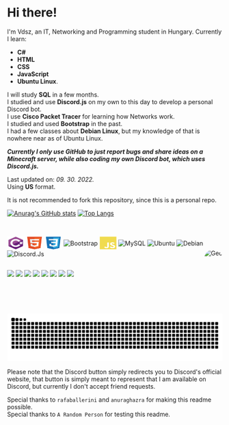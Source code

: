 # Hi there! 

I'm Vdsz, an IT, Networking and Programming student in Hungary.
Currently I learn: 
- **C#**
- **HTML**
- **CSS**
- **JavaScript** 
- **Ubuntu Linux**.
  
I will study **SQL** in a few months.  
I studied and use **Discord.js** on my own to this day to develop a personal Discord bot.  
I use **Cisco Packet Tracer** for learning how Networks work.  
I studied and used **Bootstrap** in the past.  
I had a few classes about **Debian Linux**, but my knowledge of that is nowhere near as of Ubuntu Linux.  

***Currently I only use GitHub to just report bugs and share ideas on a Minecraft server, while also coding my own Discord bot, which uses Discord.js.***  

 
Last updated on: *09. 30. 2022.*  
Using **US** format.  

It is not recommended to fork this repository, since this is a personal repo.  

  [![Anurag's GitHub stats](https://github-readme-stats.vercel.app/api?username=VdszHun&show_icons=true&count_private=true&theme=tokyonight)](https://github.com/anuraghazra/github-readme-stats)
  [![Top Langs](https://github-readme-stats.vercel.app/api/top-langs/?username=VdszHun&show_icons=true&count_private=true&theme=tokyonight&layout=compact)](https://github.com/anuraghazra/github-readme-stats)

##

<div style="display: inline_block"><br>
  <img align="center" alt="C#" height="30" width="40" src="https://raw.githubusercontent.com/devicons/devicon/master/icons/csharp/csharp-original.svg">
  <img align="center" alt="HTML5" height="30" width="40" src="https://raw.githubusercontent.com/devicons/devicon/master/icons/html5/html5-original.svg">
  <img align="center" alt="CSS3" height="30" width="40" src="https://raw.githubusercontent.com/devicons/devicon/master/icons/css3/css3-original.svg">
  <img align="center" alt="Bootstrap" height="30" width="40" src="https://cdn.jsdelivr.net/gh/devicons/devicon/icons/bootstrap/bootstrap-original.svg" />
  <img align="center" alt="JavaScript" height="30" width="40" src="https://raw.githubusercontent.com/devicons/devicon/master/icons/javascript/javascript-plain.svg">
  <img align="center" alt="MySQL" height="30" width="40" src="https://cdn.jsdelivr.net/gh/devicons/devicon/icons/mysql/mysql-original-wordmark.svg" />
  <img align="center" alt="Ubuntu" height="30" width="40" src="https://cdn.jsdelivr.net/gh/devicons/devicon/icons/ubuntu/ubuntu-plain.svg" />
  <img align="center" alt="Debian" height="30" width="40" src="https://cdn.jsdelivr.net/gh/devicons/devicon/icons/debian/debian-original-wordmark.svg" />
  <img align="center" alt="Discord.Js" height="30" width="40" src="https://cdn.jsdelivr.net/gh/devicons/devicon/icons/discordjs/discordjs-original.svg" />
  <img align="right"  alt="Geo" height="150" style="border-radius:50px;" src="https://media.discordapp.net/attachments/804315558421594123/981292251185569823/gwain-saga-gs.gif">  
</div>

##

<div> 
  <a href="https://www.youtube.com/channel/UCvOiRMvGy7ytuZrodpQmXnA/" target="_blank"><img src="https://img.shields.io/badge/YouTube-FF0000?style=for-the-badge&logo=youtube&logoColor=white" target="_blank"></a>
 	<a href="https://www.twitch.tv/vdszhun" target="_blank"><img src="https://img.shields.io/badge/Twitch-9146FF?style=for-the-badge&logo=twitch&logoColor=white" target="_blank"></a>
 <a href="https://discord.com/" target="_blank"><img src="https://img.shields.io/badge/Discord-7289DA?style=for-the-badge&logo=discord&logoColor=white" target="_blank"></a> 
  <a href = "mailto:vdszdavid@gmail.com"><img src="https://img.shields.io/badge/-Gmail-%23333?style=for-the-badge&logo=gmail&logoColor=white" target="_blank"></a>
  <a href = "https://www.reddit.com/user/VdszHun"><img src="https://img.shields.io/badge/Reddit-FF4500?style=for-the-badge&logo=reddit&logoColor=white" target="_blank"></a>
  <a href = "https://twitter.com/Vdsz_17_Hun"><img src="https://img.shields.io/badge/Twitter-1DA1F2?style=for-the-badge&logo=twitter&logoColor=white" target="_blank"></a>
  <a href = "https://open.spotify.com/user/uysy7imb8zbz1kyi5ynrdt6mr"><img src="https://img.shields.io/badge/Spotify-1ED760?&style=for-the-badge&logo=spotify&logoColor=white" target="_blank"></a>
  <a href = "https://soundcloud.com/user-992830942"><img src="https://img.shields.io/badge/SoundCloud-FF3300?style=for-the-badge&logo=soundcloud&logoColor=white" target="_blank"></a>
  
  ![Snake animation](https://github.com/VdszHun/VdszHun/blob/output/github-contribution-grid-snake.svg)
  
</div>
  
Please note that the Discord button simply redirects you to Discord's official website, that button is simply meant to represent that I am available on Discord, but currently I don't accept friend requests.  
  
Special thanks to `rafaballerini` and `anuraghazra` for making this readme possible.  
Special thanks to `A Random Person` for testing this readme.
